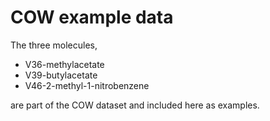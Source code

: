COW example data
================

The three molecules, 
- V36-methylacetate
- V39-butylacetate
- V46-2-methyl-1-nitrobenzene

are part of the COW dataset and included here as examples.

